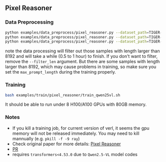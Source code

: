 ## Pixel Reasoner

### Data Preprocessing
```bash
python examples/data_preprocess/pixel_reasoner.py --dataset_path=TIGER-Lab/PixelReasoner-RL-Data --local_dir=data/pixel_reasoner --version max_8192 --include_videos=True --filter_len=8192
python examples/data_preprocess/pixel_reasoner.py --dataset_path=TIGER-Lab/PixelReasoner-RL-Data --local_dir=data/pixel_reasoner --version max_16384 --include_videos=True --filter_len=16384
python examples/data_preprocess/pixel_reasoner.py --dataset_path=TIGER-Lab/PixelReasoner-RL-Data --local_dir=data/pixel_reasoner --include_videos=True
```
note the data processing will filter out those samples with length larger than 8192 and will take a while (0.5 to 1 hour) to finish. If you don't want to filter, remove the `--filter_len` argument. But there are some samples with length larger than 8192, which may cause problems in training, so make sure you set the `max_prompt_length` during the training properly.

### Training
```bash
bash examples/train/pixel_reasoner/train_qwen25vl.sh
```
It should be able to run under 8 H100/A100 GPUs with 80GB memory. 

### Notes
- If you kill a training job, for current version of verl, it seems the gpu memory will not be released immediately. You may need to kill mannually (e.g. `pkill -f -9 ray`)
- Check original paper for more details: [Pixel Reasoner](https://arxiv.org/abs/2505.15966)
- [PR](https://github.com/TIGER-AI-Lab/verl-tool/pull/63)
- requires `transformers<4.53.0` due to `Qwen2.5-VL` model codes
